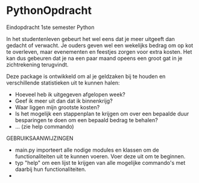 # PythonOpdracht
 Eindopdracht 1ste semester Python

In het studentenleven gebeurt het wel eens dat je meer uitgeeft dan gedacht of verwacht. 
Je ouders geven wel een wekelijks bedrag om op kot te overleven, maar evenementen en feestjes zorgen voor extra kosten.
Het kan dus gebeuren dat je na een paar maand opeens een groot gat in je zichtrekening terugvindt.

Deze package is ontwikkeld om al je geldzaken bij te houden en verschillende statistieken uit te kunnen halen:
- Hoeveel heb ik uitgegeven afgelopen week?
- Geef ik meer uit dan dat ik binnenkrijg?
- Waar liggen mijn grootste kosten?
- Is het mogelijk een stappenplan te krijgen om over een bepaalde duur besparingen te doen om een bepaald bedrag te behalen?
- ... (zie help commando)


GEBRUIKSAANWIJZINGEN

- main.py importeert alle nodige modules en klassen om de functionaliteiten uit te kunnen voeren. Voer deze uit om te beginnen.
- typ "help" om een lijst te krijgen van alle mogelijke commando's met daarbij hun functionaliteiten.
- 
